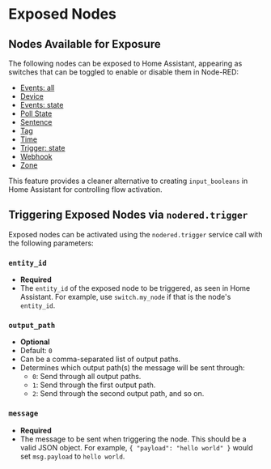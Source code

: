 # Exposed Nodes

## Nodes Available for Exposure

The following nodes can be exposed to Home Assistant, appearing as switches that can be toggled to enable or disable them in Node-RED:

- [Events: all](../../node/events-all.md)
- [Device](../../node/device.md)
- [Events: state](../../node/events-state.md)
- [Poll State](../../node/poll-state.md)
- [Sentence](../../node/sentence.md)
- [Tag](../../node/tag.md)
- [Time](../../node/time.md)
- [Trigger: state](../../node/trigger-state.md)
- [Webhook](../../node/webhook.md)
- [Zone](../../node/zone.md)

This feature provides a cleaner alternative to creating `input_booleans` in Home Assistant for controlling flow activation.

## Triggering Exposed Nodes via `nodered.trigger`

Exposed nodes can be activated using the `nodered.trigger` service call with the following parameters:

### `entity_id`

- **Required**
- The `entity_id` of the exposed node to be triggered, as seen in Home Assistant. For example, use `switch.my_node` if that is the node's `entity_id`.

### `output_path`

- **Optional**
- Default: `0`
- Can be a comma-separated list of output paths.
- Determines which output path(s) the message will be sent through:
  - `0`: Send through all output paths.
  - `1`: Send through the first output path.
  - `2`: Send through the second output path, and so on.

### `message`

- **Required**
- The message to be sent when triggering the node. This should be a valid JSON object. For example, `{ "payload": "hello world" }` would set `msg.payload` to `hello world`.
